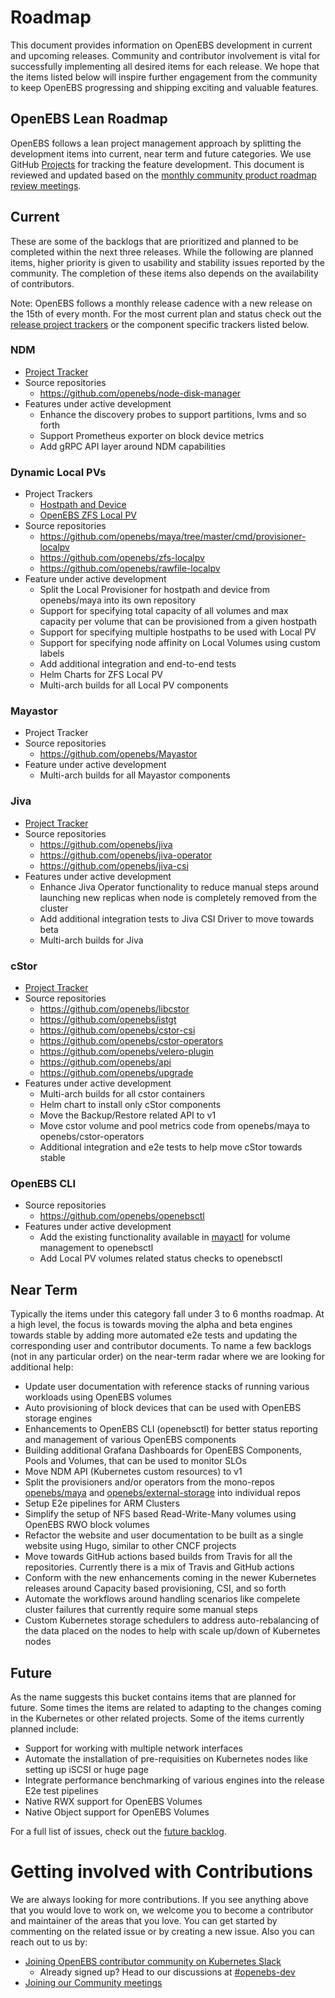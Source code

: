 # Roadmap

This document provides information on OpenEBS development in current and upcoming releases. Community and contributor involvement is vital for successfully implementing all desired items for each release. We hope that the items listed below will inspire further engagement from the community to keep OpenEBS progressing and shipping exciting and valuable features.

## OpenEBS Lean Roadmap

OpenEBS follows a lean project management approach by splitting the development items into current, near term and future categories. We use GitHub [Projects](https://github.com/orgs/openebs/projects) for tracking the feature development. This document is reviewed and updated based on the [monthly community product roadmap review meetings](https://hackmd.io/S_P-3obgTlO5sBbQYgKbRQ?view). 

## Current

These are some of the backlogs that are prioritized and planned to be completed within the next three releases. While the following are planned items, higher priority is given to usability and stability issues reported by the community. The completion of these items also depends on the availability of contributors.

Note: OpenEBS follows a monthly release cadence with a new release on the 15th of every month.  For the most current plan and status check out the [release project trackers](https://github.com/orgs/openebs/projects) or the component specific trackers listed below. 

### NDM 
- [Project Tracker](https://github.com/orgs/openebs/projects/2)
- Source repositories
  - https://github.com/openebs/node-disk-manager
- Features under active development
  - Enhance the discovery probes to support partitions, lvms and so forth
  - Support Prometheus exporter on block device metrics
  - Add gRPC API layer around NDM capabilities

### Dynamic Local PVs
- Project Trackers
  - [Hostpath and Device](https://github.com/orgs/openebs/projects/11)
  - [OpenEBS ZFS Local PV](https://github.com/orgs/openebs/projects/10)
- Source repositories
  - https://github.com/openebs/maya/tree/master/cmd/provisioner-localpv
  - https://github.com/openebs/zfs-localpv
  - https://github.com/openebs/rawfile-localpv
- Feature under active development
  - Split the Local Provisioner for hostpath and device from openebs/maya into its own repository
  - Support for specifying total capacity of all volumes and max capacity per volume that can be provisioned from a given hostpath
  - Support for specifying multiple hostpaths to be used with Local PV 
  - Support for specifying node affinity on Local Volumes using custom labels
  - Add additional integration and end-to-end tests
  - Helm Charts for ZFS Local PV
  - Multi-arch builds for all Local PV components  

### Mayastor
- Project Tracker
- Source repositories
  - https://github.com/openebs/Mayastor
- Feature under active development
  - Multi-arch builds for all Mayastor components

### Jiva
- [Project Tracker](https://github.com/orgs/openebs/projects/1)
- Source repositories
  - https://github.com/openebs/jiva
  - https://github.com/openebs/jiva-operator
  - https://github.com/openebs/jiva-csi
- Features under active development
  - Enhance Jiva Operator functionality to reduce manual steps around launching new replicas when node is completely removed from the cluster
  - Add additional integration tests to Jiva CSI Driver to move towards beta
  - Multi-arch builds for Jiva
  
### cStor
- [Project Tracker](https://github.com/orgs/openebs/projects/9)
- Source repositories
  - https://github.com/openebs/libcstor
  - https://github.com/openebs/istgt
  - https://github.com/openebs/cstor-csi
  - https://github.com/openebs/cstor-operators
  - https://github.com/openebs/velero-plugin
  - https://github.com/openebs/api
  - https://github.com/openebs/upgrade
- Features under active development
  - Multi-arch builds for all cstor containers
  - Helm chart to install only cStor components
  - Move the Backup/Restore related API to v1
  - Move cstor volume and pool metrics code from openebs/maya to openebs/cstor-operators
  - Additional integration and e2e tests to help move cStor towards stable

### OpenEBS CLI
- Source repositories
  - https://github.com/openebs/openebsctl
- Features under active development
  - Add the existing functionality available in [mayactl](https://github.com/openebs/maya/tree/master/cmd/mayactl) for volume management to openebsctl
  - Add Local PV volumes related status checks to openebsctl 

## Near Term

Typically the items under this category fall under 3 to 6 months roadmap. At a high level, the focus is towards moving the alpha and beta engines towards stable by adding more automated e2e tests and updating the corresponding user and contributor documents. To name a few backlogs (not in any particular order) on the near-term radar where we are looking for additional help: 

* Update user documentation with reference stacks of running various workloads using OpenEBS volumes 
* Auto provisioning of block devices that can be used with OpenEBS storage engines
* Enhancements to OpenEBS CLI (openebsctl) for better status reporting and management of various OpenEBS components 
* Building additional Grafana Dashboards for OpenEBS Components, Pools and Volumes, that can be used to monitor SLOs
* Move NDM API (Kubernetes custom resources) to v1
* Split the provisioners and/or operators from the mono-repos [openebs/maya](https://github.com/openebs/maya) and [openebs/external-storage](https://github.com/openebs/external-storage) into individual repos
* Setup E2e pipelines for ARM Clusters
* Simplify the setup of NFS based Read-Write-Many volumes using OpenEBS RWO block volumes
* Refactor the website and user documentation to be built as a single website using Hugo, similar to other CNCF projects 
* Move towards GitHub actions based builds from Travis for all the repositories. Currently there is a mix of Travis and GitHub actions
* Conform with the new enhancements coming in the newer Kubernetes releases around Capacity based provisioning, CSI, and so forth
* Automate the workflows around handling scenarios like compelete cluster failures that currently require some manual steps
* Custom Kubernetes storage schedulers to address auto-rebalancing of the data placed on the nodes to help with scale up/down of Kubernetes nodes

## Future

As the name suggests this bucket contains items that are planned for future. Some times the items are related to adapting to the changes coming in the Kubernetes or other related projects. Some of the items currently planned include: 
* Support for working with multiple network interfaces
* Automate the installation of pre-requisities on Kubernetes nodes like setting up iSCSI or huge page
* Integrate performance benchmarking of various engines into the release E2e test pipelines
* Native RWX support for OpenEBS Volumes
* Native Object support for OpenEBS Volumes

For a full list of issues, check out the [future backlog](https://github.com/openebs/openebs/milestone/11). 

# Getting involved with Contributions

We are always looking for more contributions. If you see anything above that you would love to work on, we welcome you to become a contributor and maintainer of the areas that you love. You can get started by commenting on the related issue or by creating a new issue. Also you can reach out to us by:

- [Joining OpenEBS contributor community on Kubernetes Slack](https://kubernetes.slack.com)
	- Already signed up? Head to our discussions at [#openebs-dev](https://kubernetes.slack.com/messages/openebs-dev/)
- [Joining our Community meetings](https://github.com/openebs/openebs/tree/master/community)
